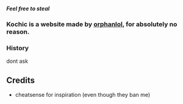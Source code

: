 ##### Feel free to steal
### Kochic is a website made by [orphanlol](https://github.com/Orphanlol), for absolutely no reason.

### History
dont ask
## Credits
- cheatsense for inspiration (even though they ban me)
